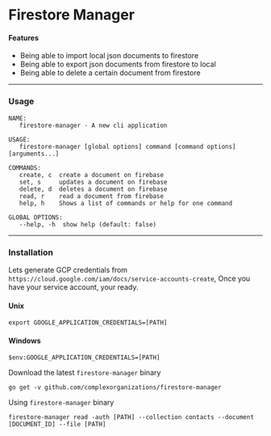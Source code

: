 # Firestore Manager

#### Features
- Being able to import local json documents to firestore
- Being able to export json documents from firestore to local
- Being able to delete a certain document from firestore

---
### Usage
```
NAME:
   firestore-manager - A new cli application

USAGE:
   firestore-manager [global options] command [command options] [arguments...]

COMMANDS:
   create, c  create a document on firebase
   set, s     updates a document on firebase
   delete, d  deletes a document on firebase
   read, r    read a document from firebase
   help, h    Shows a list of commands or help for one command

GLOBAL OPTIONS:
   --help, -h  show help (default: false)
```

---
### Installation

Lets generate GCP credentials from `https://cloud.google.com/iam/docs/service-accounts-create`, Once you have your service account, your ready.

#### Unix
```
export GOOGLE_APPLICATION_CREDENTIALS=[PATH]
```

#### Windows
```
$env:GOOGLE_APPLICATION_CREDENTIALS=[PATH]
```

Download the latest `firestore-manager` binary
```
go get -v github.com/complexorganizations/firestore-manager
```

Using `firestore-manager` binary
```
firestore-manager read -auth [PATH] --collection contacts --document [DOCUMENT_ID] --file [PATH]
```
